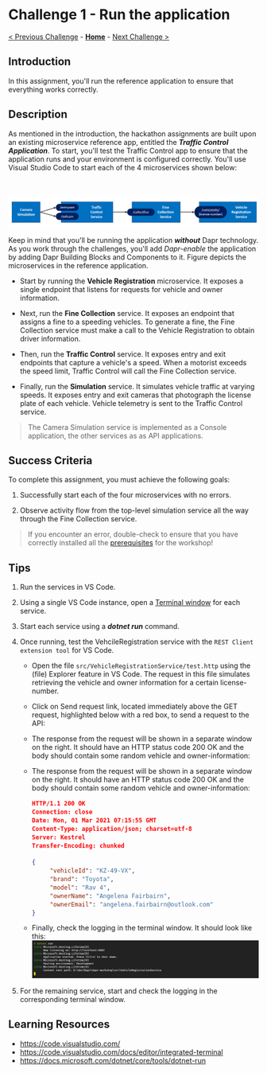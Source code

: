 # Challenge 1 - Run the application

[< Previous Challenge](./Challenge-00.md) - **[Home](../README.md)** - [Next Challenge >](./Challenge-02.md)

## Introduction

In this assignment, you'll run the reference application to ensure that everything works correctly.

## Description

As mentioned in the introduction, the hackathon assignments are built upon an existing microservice reference app, entitled the ***Traffic Control Application***. To start, you'll test the Traffic Control app to ensure that the application runs and your environment is configured correctly. You'll use Visual Studio Code to start each of the 4 microservices shown below:

<img src="../.img/Challenge-01/services.png" style="zoom: 75%;padding-top: 50px;" />

Keep in mind that you'll be running the application ***without*** Dapr technology. As you work through the challenges, you'll add *Dapr-enable* the application by adding Dapr  Building Blocks and Components to it. Figure depicts the microservices in the reference application.

- Start by running the **Vehicle Registration** microservice. It exposes a single endpoint that listens for requests for vehicle and owner information.

- Next, run the **Fine Collection** service. It exposes an endpoint that assigns a fine to a speeding vehicles. To generate a fine, the Fine Collection service must make a call to the Vehicle Registration to obtain driver information.

- Then, run the **Traffic Control** service. It exposes entry and exit endpoints that capture a vehicle's a speed. When a motorist exceeds the speed limit, Traffic Control will call the Fine Collection service.

- Finally, run the **Simulation** service. It simulates vehicle traffic at varying speeds. It exposes entry and exit cameras that photograph the license plate of each vehicle. Vehicle telemetry is sent to the Traffic Control service.

> The Camera Simulation service is implemented as a Console application, the other services as as API applications.

## Success Criteria

To complete this assignment, you must achieve the following goals:

1. Successfully start each of the four microservices with no errors.

1. Observe activity flow from the top-level simulation service all the way through the Fine Collection service.

  > If you encounter an error, double-check to ensure that you have correctly installed all the [prerequisites](README.md#Prerequisites) for the workshop!

## Tips

1. Run the services in VS Code.

1. Using a single VS Code instance, open a [Terminal window](https://code.visualstudio.com/docs/editor/integrated-terminal) for each service.

1. Start each service using a ***dotnet run*** command.

1. Once running, test the VehcileRegistration service with the `REST Client extension tool` for VS Code.

    - Open the file `src/VehicleRegistrationService/test.http` using the (file) Explorer feature in VS Code. The request in this file simulates retrieving the vehicle and owner information for a certain license-number.
  
    - Click on Send request link, located immediately above the GET request, highlighted below with a red box, to send a request to the API:
    

    - The response from the request will be shown in a separate window on the right. It should have an HTTP status code 200 OK and the body should contain some random vehicle and owner-information:
    
    - The response from the request will be shown in a separate window on the right. It should have an HTTP status code 200 OK and the body should contain some random vehicle and owner-information:
  
      ```json
      HTTP/1.1 200 OK
      Connection: close
      Date: Mon, 01 Mar 2021 07:15:55 GMT
      Content-Type: application/json; charset=utf-8
      Server: Kestrel
      Transfer-Encoding: chunked
       
      {
           "vehicleId": "KZ-49-VX",
           "brand": "Toyota",
           "model": "Rav 4",
           "ownerName": "Angelena Fairbairn",
           "ownerEmail": "angelena.fairbairn@outlook.com"
      }
      ```
 
    - Finally, check the logging in the terminal window. It should look like this:
      <img src="../.img/Challenge-01/logging-vehicleregistrationservice.png" />            
 
1. For the remaining service, start and check the logging in the corresponding terminal window.

## Learning Resources

- https://code.visualstudio.com/
- https://code.visualstudio.com/docs/editor/integrated-terminal
- https://docs.microsoft.com/dotnet/core/tools/dotnet-run